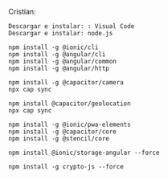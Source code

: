 
Cristian:

    Descargar e instalar: : Visual Code
    Descargar e instalar: node.js
    
    npm install -g @ionic/cli
    npm install -g @angular/cli
    npm install -g @angular/common
    npm install -g @angular/http

    npm install -g @capacitor/camera
    npx cap sync

    npm install @capacitor/geolocation
    npx cap sync

    npm install -g @ionic/pwa-elements
    npm install -g @capacitor/core
    npm install -g @stencil/core
    
    npm install @ionic/storage-angular --force

    npm install -g crypto-js --force

